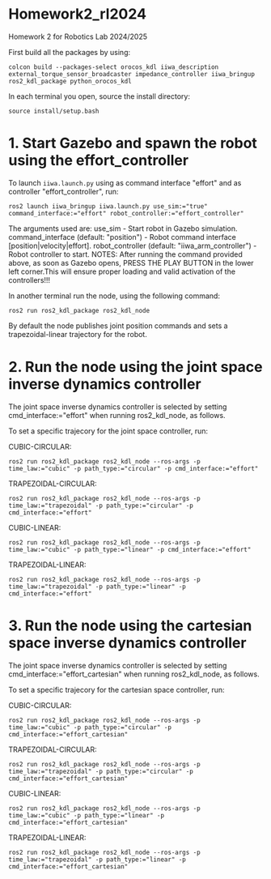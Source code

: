 # Homework2_rl2024
Homework 2 for Robotics Lab 2024/2025

First build all the packages by using:

```
colcon build --packages-select orocos_kdl iiwa_description external_torque_sensor_broadcaster impedance_controller iiwa_bringup ros2_kdl_package python_orocos_kdl 
```
In each terminal you open, source the install directory:
```
source install/setup.bash
```

# 1. Start Gazebo and spawn the robot using the effort_controller
To launch `iiwa.launch.py` using as command interface "effort" and as controller "effort_controller", run:
```
ros2 launch iiwa_bringup iiwa.launch.py use_sim:="true" command_interface:="effort" robot_controller:="effort_controller"
```
The arguments used are:
 use_sim - Start robot in Gazebo simulation.
 command_interface (default: "position") - Robot command interface [position|velocity|effort].
 robot_controller (default: "iiwa_arm_controller") - Robot controller to start.
 NOTES:
 After running the command provided above, as soon as Gazebo opens, PRESS THE PLAY BUTTON in the lower left corner.This will ensure proper loading and valid activation of the controllers!!!


 
In another terminal run the node, using the following command:
```
ros2 run ros2_kdl_package ros2_kdl_node
```
By default the node publishes joint position commands and sets a trapezoidal-linear trajectory for the robot.

# 2. Run the node using the joint space inverse dynamics controller

The joint space inverse dynamics controller is selected by setting cmd_interface:="effort" when running ros2_kdl_node, as follows.

To set a specific trajecory for the joint space controller, run:

CUBIC-CIRCULAR:
```
ros2 run ros2_kdl_package ros2_kdl_node --ros-args -p time_law:="cubic" -p path_type:="circular" -p cmd_interface:="effort"
```
TRAPEZOIDAL-CIRCULAR:
```
ros2 run ros2_kdl_package ros2_kdl_node --ros-args -p time_law:="trapezoidal" -p path_type:="circular" -p cmd_interface:="effort"
```

CUBIC-LINEAR:
```
ros2 run ros2_kdl_package ros2_kdl_node --ros-args -p time_law:="cubic" -p path_type:="linear" -p cmd_interface:="effort"
```

TRAPEZOIDAL-LINEAR:
```
ros2 run ros2_kdl_package ros2_kdl_node --ros-args -p time_law:="trapezoidal" -p path_type:="linear" -p cmd_interface:="effort"
```

# 3. Run the node using the cartesian space inverse dynamics controller

The joint space inverse dynamics controller is selected by setting cmd_interface:="effort_cartesian" when running ros2_kdl_node, as follows.

To set a specific trajecory for the cartesian space controller, run:

CUBIC-CIRCULAR:
```
ros2 run ros2_kdl_package ros2_kdl_node --ros-args -p time_law:="cubic" -p path_type:="circular" -p cmd_interface:="effort_cartesian"
```
TRAPEZOIDAL-CIRCULAR:
```
ros2 run ros2_kdl_package ros2_kdl_node --ros-args -p time_law:="trapezoidal" -p path_type:="circular" -p cmd_interface:="effort_cartesian"
```

CUBIC-LINEAR:
```
ros2 run ros2_kdl_package ros2_kdl_node --ros-args -p time_law:="cubic" -p path_type:="linear" -p cmd_interface:="effort_cartesian"
```

TRAPEZOIDAL-LINEAR:
```
ros2 run ros2_kdl_package ros2_kdl_node --ros-args -p time_law:="trapezoidal" -p path_type:="linear" -p cmd_interface:="effort_cartesian"
```


